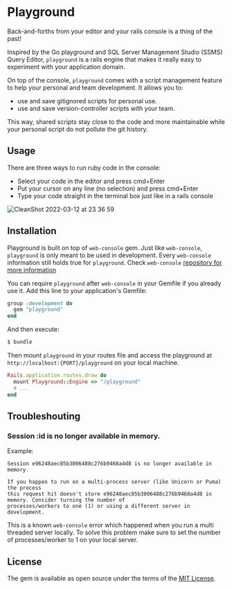 # Playground

Back-and-forths from your editor and your rails console is a thing of the past!

Inspired by the Go playground and SQL Server Management Studio (SSMS) Query Editor, `playground` is a rails engine that makes it really easy to experiment with your application domain.

On top of the console, `playground` comes with a script management feature to help your personal and team development. It allows you to:
* use and save gitignored scripts for personal use. 
* use and save version-controller scripts with your team. 

This way, shared scripts stay close to the code and more maintainable while your personal script do not pollute the git history.

## Usage

There are three ways to run ruby code in the console:

* Select your code in the editor and press cmd+Enter
* Put your cursor on any line (no selection) and press cmd+Enter
* Type your code straight in the terminal box just like in a rails console

![CleanShot 2022-03-12 at 23 36 59](https://user-images.githubusercontent.com/7149034/158014702-954dbb2b-32e5-44dd-92d1-9e2b9e2354ad.gif)

## Installation

Playground is built on top of `web-console` gem. Just like `web-console`, `playground` is only meant to be used in development. Every `web-console` information still holds true for `playground`. Check `web-console` [repository for more information](https://github.com/rails/web-console)


You can require `playground` after `web-console` in your Gemfile if you already use it. 
Add this line to your application's Gemfile:

```ruby
group :development do
  gem "playground"
end
```

And then execute:
```bash
$ bundle
```

Then mount `playground` in your routes file and access the playground at `http://localhost:{PORT}/playground` on your local machine.
```ruby
Rails.application.routes.draw do
  mount Playground::Engine => "/playground"
  # ...
end
```

## Troubleshouting

### Session :id is no longer available in memory.

Example:
```
Session e96248aec85b3006488c276b9468a4d8 is no longer available in memory.

If you happen to run on a multi-process server (like Unicorn or Puma) the process
this request hit doesn't store e96248aec85b3006488c276b9468a4d8 in memory. Consider turning the number of
processes/workers to one (1) or using a different server in development.
```

This is a known `web-console` error which happened when you run a multi threaded server locally.
To solve this problem make sure to set the number of processes/worker to 1 on your local server.

## License
The gem is available as open source under the terms of the [MIT License](https://opensource.org/licenses/MIT).
